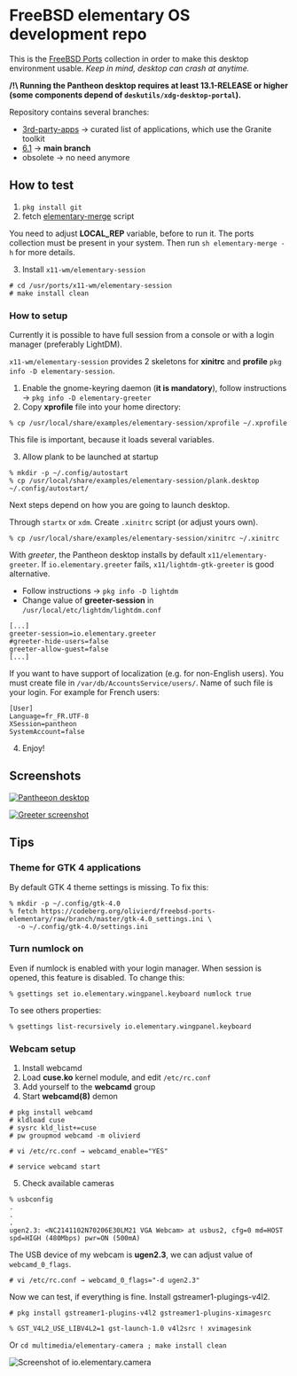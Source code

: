 # FreeBSD elementary OS development repo

This is the [FreeBSD Ports](https://cgit.freebsd.org/ports/) collection in order to make this desktop environment usable. *Keep in mind, desktop can crash at anytime.*

**/!\ Running the Pantheon desktop requires at least 13.1-RELEASE or higher (some components depend of `deskutils/xdg-desktop-portal`).**

Repository contains several branches:

* [3rd-party-apps](https://codeberg.org/olivierd/freebsd-ports-elementary/src/branch/3rd-party-apps) → curated list of applications, which use the Granite toolkit
* [6.1](https://codeberg.org/olivierd/freebsd-ports-elementary/src/branch/6.1) → **main branch**
* obsolete → no need anymore

## How to test

1. `pkg install git`
2. fetch [elementary-merge](https://codeberg.org/olivierd/freebsd-ports-elementary/raw/branch/master/Tools/scripts/elementary-merge) script

You need to adjust **LOCAL_REP** variable, before to run it. The ports collection must be present in your system. Then run `sh elementary-merge -h` for more details.

3. Install `x11-wm/elementary-session`

```
# cd /usr/ports/x11-wm/elementary-session
# make install clean
```

### How to setup

Currently it is possible to have full session from a console or with a login manager (preferably LightDM).

`x11-wm/elementary-session` provides 2 skeletons for **xinitrc** and **profile** `pkg info -D elementary-session`.

1. Enable the gnome-keyring daemon (**it is mandatory**), follow instructions → `pkg info -D elementary-greeter`
2. Copy **xprofile** file into your home directory:

```
% cp /usr/local/share/examples/elementary-session/xprofile ~/.xprofile
```

This file is important, because it loads several variables.

3. Allow plank to be launched at startup

```
% mkdir -p ~/.config/autostart
% cp /usr/local/share/examples/elementary-session/plank.desktop ~/.config/autostart/
```

Next steps depend on how you are going to launch desktop.

Through `startx` or `xdm`. Create `.xinitrc` script (or adjust yours own).

```
% cp /usr/local/share/examples/elementary-session/xinitrc ~/.xinitrc
```

With *greeter*, the Pantheon desktop installs by default `x11/elementary-greeter`. If `io.elementary.greeter` fails, `x11/lightdm-gtk-greeter` is good alternative.

- Follow instructions → `pkg info -D lightdm`
- Change value of **greeter-session** in `/usr/local/etc/lightdm/lightdm.conf`

```
[...]
greeter-session=io.elementary.greeter
#greeter-hide-users=false
greeter-allow-guest=false
[...]
```

If you want to have support of localization (e.g. for non-English users). You must create file in `/var/db/AccountsService/users/`. Name of such file is your login. For example for French users:

```
[User]
Language=fr_FR.UTF-8
XSession=pantheon
SystemAccount=false
```

4. Enjoy!

## Screenshots

[![Pantheeon desktop](https://codeberg.org/olivierd/freebsd-ports-elementary/raw/branch/master/img/pantheon-desktop_55.png)](https://codeberg.org/olivierd/freebsd-ports-elementary/raw/branch/master/img/pantheon-desktop.png)

[![Greeter screenshot](https://codeberg.org/olivierd/freebsd-ports-elementary/raw/branch/master/img/io.elementary.greeter_55.png)](https://codeberg.org/olivierd/freebsd-ports-elementary/raw/branch/master/img/io.elementary.greeter.png)

## Tips

### Theme for GTK 4 applications

By default GTK 4 theme settings is missing. To fix this:

```
% mkdir -p ~/.config/gtk-4.0
% fetch https://codeberg.org/olivierd/freebsd-ports-elementary/raw/branch/master/gtk-4.0_settings.ini \
  -o ~/.config/gtk-4.0/settings.ini
```

### Turn numlock on

Even if numlock is enabled with your login manager. When session is opened, this feature is disabled. To change this:

```
% gsettings set io.elementary.wingpanel.keyboard numlock true
```

To see others properties:

```
% gsettings list-recursively io.elementary.wingpanel.keyboard
```

### Webcam setup

1. Install webcamd
2. Load **cuse.ko** kernel module, and edit `/etc/rc.conf`
3. Add yourself to the **webcamd** group
4. Start **webcamd(8)** demon

```
# pkg install webcamd
# kldload cuse
# sysrc kld_list+=cuse
# pw groupmod webcamd -m olivierd

# vi /etc/rc.conf → webcamd_enable="YES"

# service webcamd start
```

5. Check available cameras

```
% usbconfig
.
.
.
ugen2.3: <NC2141102N70206E30LM21 VGA Webcam> at usbus2, cfg=0 md=HOST spd=HIGH (480Mbps) pwr=ON (500mA)
```

The USB device of my webcam is **ugen2.3**, we can adjust value of `webcamd_0_flags`.

	# vi /etc/rc.conf → webcamd_0_flags="-d ugen2.3"

Now we can test, if everything is fine. Install gstreamer1-plugings-v4l2.

	# pkg install gstreamer1-plugins-v4l2 gstreamer1-plugins-ximagesrc

	% GST_V4L2_USE_LIBV4L2=1 gst-launch-1.0 v4l2src ! xvimagesink

Or `cd multimedia/elementary-camera ; make install clean`

![Screenshot of io.elementary.camera](https://codeberg.org/olivierd/freebsd-ports-elementary/raw/branch/master/img/io.elementary.camera.png)
